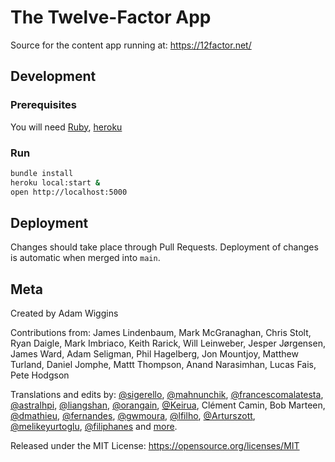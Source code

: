 # The Twelve-Factor App

Source for the content app running at: https://12factor.net/

## Development

### Prerequisites

You will need [Ruby](https://www.ruby-lang.org/en/documentation/installation/), [heroku](https://devcenter.heroku.com/articles/heroku-cli?utm_source=redirect&utm_campaign=cli)

### Run
```sh
bundle install
heroku local:start &
open http://localhost:5000
```

## Deployment

Changes should take place through Pull Requests. Deployment of changes is automatic when merged into `main`.

## Meta

Created by Adam Wiggins

Contributions from: James Lindenbaum, Mark McGranaghan, Chris Stolt, Ryan
Daigle, Mark Imbriaco, Keith Rarick, Will Leinweber, Jesper Jørgensen, James
Ward, Adam Seligman, Phil Hagelberg, Jon Mountjoy, Matthew Turland, Daniel
Jomphe, Mattt Thompson, Anand Narasimhan, Lucas Fais, Pete Hodgson

Translations and edits by:
[@sigerello](https://github.com/sigerello),
[@mahnunchik](https://github.com/mahnunchik),
[@francescomalatesta](https://github.com/francescomalatesta),
[@astralhpi](https://github.com/astralhpi),
[@liangshan](https://github.com/liangshan),
[@orangain](https://github.com/orangain),
[@Keirua](https://github.com/Keirua),
Clément Camin,
Bob Marteen,
[@dmathieu](https://github.com/dmathieu),
[@fernandes](https://github.com/fernandes),
[@gwmoura](https://github.com/gwmoura),
[@lfilho](https://github.com/lfilho),
[@Arturszott](https://github.com/Arturszott),
[@melikeyurtoglu](https://github.com/melikeyurtoglu),
[@filiphanes](https://github.com/filiphanes)
and [more](https://github.com/heroku/12factor/graphs/contributors).

Released under the MIT License:
https://opensource.org/licenses/MIT
